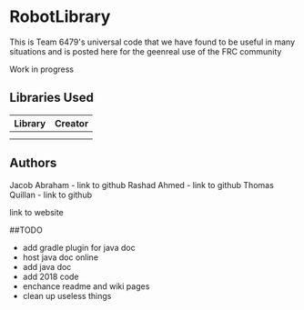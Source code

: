 # RobotLibrary


This is Team 6479's universal code that we have found to be useful in many situations and is posted here for the geenreal use of the FRC community


Work in progress
## Libraries Used
| Library               | Creator   |
|:--------------------- |:--------- |
|      |  |
|      |    |



## Authors
Jacob Abraham - link to github
Rashad Ahmed - link to github
Thomas Quillan - link to github


link to website



##TODO
* add gradle plugin for java doc
* host java doc online
* add java doc
* add 2018 code
* enchance readme and wiki pages
* clean up useless things

